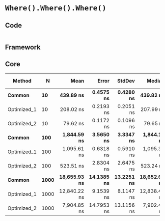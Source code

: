 # `Where().Where().Where()`

## Code
```csharp

```

## Framework

## Core
|      Method |    N |         Mean |      Error |     StdDev |       Median |  Gen 0 | Gen 1 | Gen 2 | Allocated |
|------------ |----- |-------------:|-----------:|-----------:|-------------:|-------:|------:|------:|----------:|
|      **Common** |   **10** |    **439.89 ns** |  **0.4575 ns** |  **0.4280 ns** |    **439.82 ns** | **0.0949** |     **-** |     **-** |     **448 B** |
| Optimized_1 |   10 |    208.02 ns |  0.2193 ns |  0.2051 ns |    207.99 ns | 0.0236 |     - |     - |     112 B |
| Optimized_2 |   10 |     79.62 ns |  0.1172 ns |  0.1096 ns |     79.65 ns | 0.0085 |     - |     - |      40 B |
|      **Common** |  **100** |  **1,844.59 ns** |  **3.5650 ns** |  **3.3347 ns** |  **1,844.14 ns** | **0.0935** |     **-** |     **-** |     **448 B** |
| Optimized_1 |  100 |  1,095.61 ns |  0.6318 ns |  0.5910 ns |  1,095.38 ns | 0.0229 |     - |     - |     112 B |
| Optimized_2 |  100 |    523.51 ns |  2.8304 ns |  2.6475 ns |    523.24 ns | 0.0076 |     - |     - |      40 B |
|      **Common** | **1000** | **18,655.93 ns** | **14.1385 ns** | **13.2251 ns** | **18,652.63 ns** | **0.0916** |     **-** |     **-** |     **448 B** |
| Optimized_1 | 1000 | 12,840.22 ns |  9.1539 ns |  8.1147 ns | 12,838.40 ns | 0.0153 |     - |     - |     112 B |
| Optimized_2 | 1000 |  7,904.85 ns | 14.7953 ns | 13.1156 ns |  7,902.47 ns |      - |     - |     - |      40 B |

